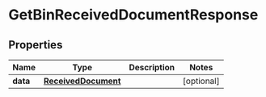 # GetBinReceivedDocumentResponse

## Properties

Name | Type | Description | Notes
------------ | ------------- | ------------- | -------------
**data** | [**ReceivedDocument**](ReceivedDocument.md) |  | [optional] 


